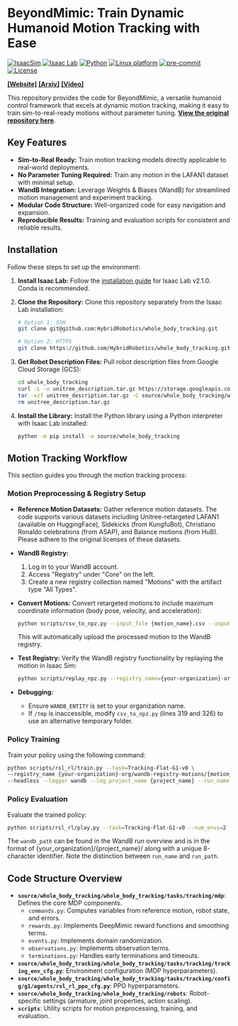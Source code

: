 # BeyondMimic: Train Dynamic Humanoid Motion Tracking with Ease

[![IsaacSim](https://img.shields.io/badge/IsaacSim-4.5.0-silver.svg)](https://docs.omniverse.nvidia.com/isaacsim/latest/overview.html)
[![Isaac Lab](https://img.shields.io/badge/IsaacLab-2.1.0-silver)](https://isaac-sim.github.io/IsaacLab)
[![Python](https://img.shields.io/badge/python-3.10-blue.svg)](https://docs.python.org/3/whatsnew/3.10.html)
[![Linux platform](https://img.shields.io/badge/platform-linux--64-orange.svg)](https://releases.ubuntu.com/20.04/)
[![pre-commit](https://img.shields.io/badge/pre--commit-enabled-brightgreen?logo=pre-commit&logoColor=white)](https://pre-commit.com/)
[![License](https://img.shields.io/badge/license-MIT-yellow.svg)](https://opensource.org/license/mit)

[**[Website]**](https://beyondmimic.github.io/)
[**[Arxiv]**](https://arxiv.org/abs/2508.08241)
[**[Video]**](https://youtu.be/RS_MtKVIAzY)

This repository provides the code for BeyondMimic, a versatile humanoid control framework that excels at dynamic motion tracking, making it easy to train sim-to-real-ready motions without parameter tuning.  [**View the original repository here**](https://github.com/HybridRobotics/whole_body_tracking).

## Key Features

*   **Sim-to-Real Ready:** Train motion tracking models directly applicable to real-world deployments.
*   **No Parameter Tuning Required:** Train any motion in the LAFAN1 dataset with minimal setup.
*   **WandB Integration:** Leverage Weights & Biases (WandB) for streamlined motion management and experiment tracking.
*   **Modular Code Structure:** Well-organized code for easy navigation and expansion.
*   **Reproducible Results:** Training and evaluation scripts for consistent and reliable results.

## Installation

Follow these steps to set up the environment:

1.  **Install Isaac Lab:** Follow the [installation guide](https://isaac-sim.github.io/IsaacLab/main/source/setup/installation/index.html) for Isaac Lab v2.1.0. Conda is recommended.

2.  **Clone the Repository:** Clone this repository separately from the Isaac Lab installation:

    ```bash
    # Option 1: SSH
    git clone git@github.com:HybridRobotics/whole_body_tracking.git

    # Option 2: HTTPS
    git clone https://github.com/HybridRobotics/whole_body_tracking.git
    ```

3.  **Get Robot Description Files:** Pull robot description files from Google Cloud Storage (GCS):

    ```bash
    cd whole_body_tracking
    curl -L -o unitree_description.tar.gz https://storage.googleapis.com/qiayuanl_robot_descriptions/unitree_description.tar.gz && \
    tar -xzf unitree_description.tar.gz -C source/whole_body_tracking/whole_body_tracking/assets/ && \
    rm unitree_description.tar.gz
    ```

4.  **Install the Library:** Install the Python library using a Python interpreter with Isaac Lab installed:

    ```bash
    python -m pip install -e source/whole_body_tracking
    ```

## Motion Tracking Workflow

This section guides you through the motion tracking process:

### Motion Preprocessing & Registry Setup

*   **Reference Motion Datasets:** Gather reference motion datasets.  The code supports various datasets including Unitree-retargeted LAFAN1 (available on HuggingFace), Sidekicks (from KungfuBot), Christiano Ronaldo celebrations (from ASAP), and Balance motions (from HuB). Please adhere to the original licenses of these datasets.
*   **WandB Registry:**
    1.  Log in to your WandB account.
    2.  Access "Registry" under "Core" on the left.
    3.  Create a new registry collection named "Motions" with the artifact type "All Types".
*   **Convert Motions:**  Convert retargeted motions to include maximum coordinate information (body pose, velocity, and acceleration):

    ```bash
    python scripts/csv_to_npz.py --input_file {motion_name}.csv --input_fps 30 --output_name {motion_name} --headless
    ```

    This will automatically upload the processed motion to the WandB registry.

*   **Test Registry:** Verify the WandB registry functionality by replaying the motion in Isaac Sim:

    ```bash
    python scripts/replay_npz.py --registry_name={your-organization}-org/wandb-registry-motions/{motion_name}
    ```

*   **Debugging:**
    *   Ensure `WANDB_ENTITY` is set to your organization name.
    *   If `/tmp` is inaccessible, modify `csv_to_npz.py` (lines 319 and 326) to use an alternative temporary folder.

### Policy Training

Train your policy using the following command:

```bash
python scripts/rsl_rl/train.py --task=Tracking-Flat-G1-v0 \
--registry_name {your-organization}-org/wandb-registry-motions/{motion_name} \
--headless --logger wandb --log_project_name {project_name} --run_name {run_name}
```

### Policy Evaluation

Evaluate the trained policy:

```bash
python scripts/rsl_rl/play.py --task=Tracking-Flat-G1-v0 --num_envs=2 --wandb_path={wandb-run-path}
```

The `wandb_path` can be found in the WandB run overview and is in the format of {your_organization}/{project_name}/ along with a unique 8-character identifier.  Note the distinction between `run_name` and `run_path`.

## Code Structure Overview

*   **`source/whole_body_tracking/whole_body_tracking/tasks/tracking/mdp`**: Defines the core MDP components.
    *   `commands.py`: Computes variables from reference motion, robot state, and errors.
    *   `rewards.py`: Implements DeepMimic reward functions and smoothing terms.
    *   `events.py`: Implements domain randomization.
    *   `observations.py`: Implements observation terms.
    *   `terminations.py`: Handles early terminations and timeouts.
*   **`source/whole_body_tracking/whole_body_tracking/tasks/tracking/tracking_env_cfg.py`**:  Environment configuration (MDP hyperparameters).
*   **`source/whole_body_tracking/whole_body_tracking/tasks/tracking/config/g1/agents/rsl_rl_ppo_cfg.py`**:  PPO hyperparameters.
*   **`source/whole_body_tracking/whole_body_tracking/robots`**: Robot-specific settings (armature, joint properties, action scaling).
*   **`scripts`**: Utility scripts for motion preprocessing, training, and evaluation.